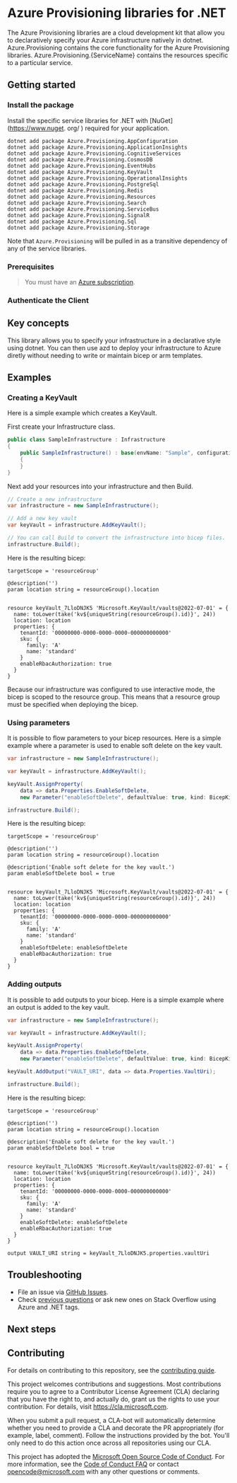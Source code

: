 # Azure Provisioning libraries for .NET

The Azure Provisioning libraries are a cloud development kit that allow you to declaratively specify your Azure infrastructure natively in dotnet.
Azure.Provisioning contains the core functionality for the Azure Provisioning libraries. Azure.Provisioning.{ServiceName} contains the resources specific to a particular service.

## Getting started

### Install the package

Install the specific service libraries for .NET with [NuGet](https://www.nuget.
org/ ) required for your application.

```dotnetcli
dotnet add package Azure.Provisioning.AppConfiguration
dotnet add package Azure.Provisioning.ApplicationInsights
dotnet add package Azure.Provisioning.CognitiveServices
dotnet add package Azure.Provisioning.CosmosDB
dotnet add package Azure.Provisioning.EventHubs
dotnet add package Azure.Provisioning.KeyVault
dotnet add package Azure.Provisioning.OperationalInsights
dotnet add package Azure.Provisioning.PostgreSql
dotnet add package Azure.Provisioning.Redis
dotnet add package Azure.Provisioning.Resources
dotnet add package Azure.Provisioning.Search
dotnet add package Azure.Provisioning.ServiceBus
dotnet add package Azure.Provisioning.SignalR
dotnet add package Azure.Provisioning.Sql
dotnet add package Azure.Provisioning.Storage
```

Note that `Azure.Provisioning` will be pulled in as a transitive dependency
of any of the service libraries.

### Prerequisites

> You must have an [Azure subscription](https://azure.microsoft.com/free/dotnet/).

### Authenticate the Client

## Key concepts

This library allows you to specify your infrastructure in a declarative style using dotnet.  You can then use azd to deploy your infrastructure to Azure diretly without needing to write or maintain bicep or arm templates.

## Examples

### Creating a KeyVault

Here is a simple example which creates a KeyVault.

First create your Infrastructure class.

```C# Snippet:SampleInfrastructure
public class SampleInfrastructure : Infrastructure
{
    public SampleInfrastructure() : base(envName: "Sample", configuration: new Configuration { UseInteractiveMode = true })
    {
    }
}
```

Next add your resources into your infrastructure and then Build.

```C# Snippet:KeyVaultOnly
// Create a new infrastructure
var infrastructure = new SampleInfrastructure();

// Add a new key vault
var keyVault = infrastructure.AddKeyVault();

// You can call Build to convert the infrastructure into bicep files.
infrastructure.Build();
```

Here is the resulting bicep:

```bicep
targetScope = 'resourceGroup'

@description('')
param location string = resourceGroup().location


resource keyVault_7LloDNJK5 'Microsoft.KeyVault/vaults@2022-07-01' = {
  name: toLower(take('kv${uniqueString(resourceGroup().id)}', 24))
  location: location
  properties: {
    tenantId: '00000000-0000-0000-0000-000000000000'
    sku: {
      family: 'A'
      name: 'standard'
    }
    enableRbacAuthorization: true
  }
}
```

Because our infrastructure was configured to use interactive mode, the bicep
is scoped to the resource group. This means that a resource group must be
specified when deploying the bicep.

### Using parameters

It is possible to flow parameters to your bicep resources. Here is a simple
example where a parameter is used to enable soft delete on the key vault.

```C# Snippet:KeyVaultOnlyWithParameter
var infrastructure = new SampleInfrastructure();

var keyVault = infrastructure.AddKeyVault();

keyVault.AssignProperty(
    data => data.Properties.EnableSoftDelete,
    new Parameter("enableSoftDelete", defaultValue: true, kind: BicepKind.Bool, description: "Enable soft delete for the key vault."));

infrastructure.Build();
```

Here is the resulting bicep:

```bicep
targetScope = 'resourceGroup'

@description('')
param location string = resourceGroup().location

@description('Enable soft delete for the key vault.')
param enableSoftDelete bool = true


resource keyVault_7LloDNJK5 'Microsoft.KeyVault/vaults@2022-07-01' = {
  name: toLower(take('kv${uniqueString(resourceGroup().id)}', 24))
  location: location
  properties: {
    tenantId: '00000000-0000-0000-0000-000000000000'
    sku: {
      family: 'A'
      name: 'standard'
    }
    enableSoftDelete: enableSoftDelete
    enableRbacAuthorization: true
  }
}
```

### Adding outputs

It is possible to add outputs to your bicep. Here is a simple example where an output is added to the key vault.

```C# Snippet:KeyVaultOnlyAddingOutput
var infrastructure = new SampleInfrastructure();

var keyVault = infrastructure.AddKeyVault();

keyVault.AssignProperty(
    data => data.Properties.EnableSoftDelete,
    new Parameter("enableSoftDelete", defaultValue: true, kind: BicepKind.Bool, description: "Enable soft delete for the key vault."));

keyVault.AddOutput("VAULT_URI", data => data.Properties.VaultUri);

infrastructure.Build();
```

Here is the resulting bicep:

```bicep
targetScope = 'resourceGroup'

@description('')
param location string = resourceGroup().location

@description('Enable soft delete for the key vault.')
param enableSoftDelete bool = true


resource keyVault_7LloDNJK5 'Microsoft.KeyVault/vaults@2022-07-01' = {
  name: toLower(take('kv${uniqueString(resourceGroup().id)}', 24))
  location: location
  properties: {
    tenantId: '00000000-0000-0000-0000-000000000000'
    sku: {
      family: 'A'
      name: 'standard'
    }
    enableSoftDelete: enableSoftDelete
    enableRbacAuthorization: true
  }
}

output VAULT_URI string = keyVault_7LloDNJK5.properties.vaultUri
```

## Troubleshooting

-   File an issue via [GitHub Issues](https://github.com/Azure/azure-sdk-for-net/issues).
-   Check [previous questions](https://stackoverflow.com/questions/tagged/azure+.net) or ask new ones on Stack Overflow using Azure and .NET tags.

## Next steps

## Contributing

For details on contributing to this repository, see the [contributing
guide][cg].

This project welcomes contributions and suggestions. Most contributions
require you to agree to a Contributor License Agreement (CLA) declaring
that you have the right to, and actually do, grant us the rights to use
your contribution. For details, visit <https://cla.microsoft.com>.

When you submit a pull request, a CLA-bot will automatically determine
whether you need to provide a CLA and decorate the PR appropriately
(for example, label, comment). Follow the instructions provided by the
bot. You'll only need to do this action once across all repositories
using our CLA.

This project has adopted the [Microsoft Open Source Code of Conduct][coc]. For
more information, see the [Code of Conduct FAQ][coc_faq] or contact
<opencode@microsoft.com> with any other questions or comments.

<!-- LINKS -->
[cg]: https://github.com/Azure/azure-sdk-for-net/blob/main/sdk/resourcemanager/Azure.ResourceManager/docs/CONTRIBUTING.md
[coc]: https://opensource.microsoft.com/codeofconduct/
[coc_faq]: https://opensource.microsoft.com/codeofconduct/faq/

